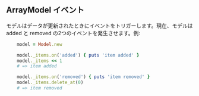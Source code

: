 ## ArrayModel イベント

モデルはデータが更新されたときにイベントをトリガーします。現在、モデルは added と removed の2つのイベントを発生させます。例:

```ruby
    model = Model.new

    model._items.on('added') { puts 'item added' }
    model._items << 1
    # => item added

    model._items.on('removed') { puts 'item removed' }
    model._items.delete_at(0)
    # => item removed
```

